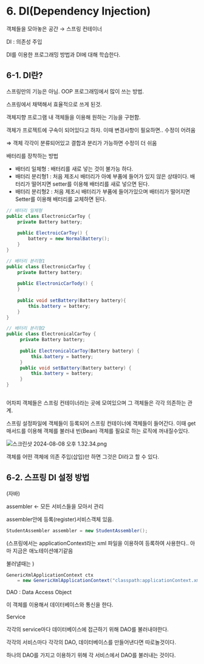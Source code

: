 # 6. DI(Dependency Injection)

객체들을 모아놓은 공간 → 스프링 컨테이너

DI : 의존성 주입

DI를 이용한 프로그래밍 방법과 DI에 대해 학습한다. 

## 6-1. DI란?

스프링만의 기능은 아님. OOP 프로그래밍에서 많이 쓰는 방법.

스프링에서 채택해서 효율적으로 쓰게 된것.

객체지향 프로그램 내 객체들을 이용해 원하는 기능을 구현함.

객체가 프로젝트에 구속이 되어있다고 하자. 이때 변경사항이 필요하면.. 수정이 어려움

⇒ 객체 각각이 분류되어있고 결합과 분리가 가능하면 수정이 더 쉬움

배터리를 장착하는 방법

- 배터리 일체형 : 배터리를 새로 넣는 것이 불가능 하다.
- 배터리 분리형1 : 처음 제조시 배터리가 아예 부품에 들어가 있지 않은 상태이다. 배터리가 떨어지면 setter를 이용해 배터리를 새로 넣으면 된다.
- 배터리 분리형2 : 처음 제조시 배터리가 부품에 들어가있으며 배터리가 떨어지면 Setter를 이용해 배터리를 교체하면 된다.

```java
// 배터리 일체형
public class ElectronicCarToy {
	private Battery battery;
	
	public ElectroicCarToy() {
		battery = new NormalBattery();
	}
}

// 배터리 분리형1
public class ElectronicCarToy {
	private Battery battery;
	
	public ElectronicCarTody() {
	}
	
	public void setBattery(Battery battery){
		this.battery = battery;
	}
}

// 배터리 분리형2
public class ElectronicalCarToy {
	 private Battery battery;
	 
	 public ElectronicalCarToy(Battery battery) {
		 this.battery = battery;
	 }
	 public void setBattery(Battery battery) {
		 this.battery = battery;
	 }
}
	
```

어차피 객체들은 스프링 컨테이너라는 곳에 모여있으며 그 객체들은 각각 의존하는 관계.

스프링 설정파일에 객체들이 등록되어 스프링 컨테이너에 객체들이 들어간다. 이때 get 매서드를 이용해 객체를 불러내 빈(Bean) 객체를 필요로 하는 로직에 꺼내질수있다.

![스크린샷 2024-08-08 오후 1.32.34.png](6%20DI(Dependency%20Injection)%2082e19dd98fcb426d9cd04afefbd69169/%25E1%2584%2589%25E1%2585%25B3%25E1%2584%258F%25E1%2585%25B3%25E1%2584%2585%25E1%2585%25B5%25E1%2586%25AB%25E1%2584%2589%25E1%2585%25A3%25E1%2586%25BA_2024-08-08_%25E1%2584%258B%25E1%2585%25A9%25E1%2584%2592%25E1%2585%25AE_1.32.34.png)

객체를 어떤 객체에 의존 주입(삽입)만 하면 그것은 DI라고 할 수 있다.

## 6-2. 스프링 DI 설정 방법

(자바)

assembler ← 모든 서비스들을 모아서 관리

assembler안에 등록(register)서비스객체 있음.

```java
StudentAssembler assembler = new StudentAssembler();
```

(스프링에서는 applicationContext라는 xml 파일을 이용하여 등록하여 사용한다.. 아마 지금은 애노테이션얘기같음

불러낼때는  )

```java
GenericXmlApplicationContext ctx 
	= new GenericXmlApplicationContext("classpath:applicationContext.xml);
```

DAO : Data Access Object

이 객체를 이용해서 데이터베이스와 통신을 한다.

Service 

각각의 service마다 데이터베이스에 접근하기 위해 DAO를 불러내야한다.

각각의 서비스마다 각각의 DAO, 데이터베이스를 만들어낸다면 따로놀것이다.

하나의 DAO를 가지고 이용하기 위해 각 서비스에서 DAO를 불러내는 것이다.